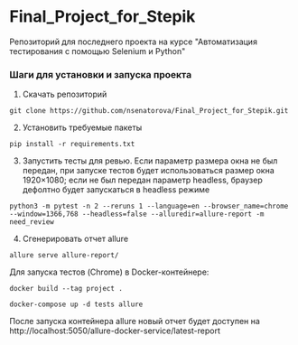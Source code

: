 # Final_Project_for_Stepik
Репозиторий для последнего проекта на курсе "Автоматизация тестирования с помощью Selenium и Python"
### Шаги для установки и запуска проекта
1. Скачать репозиторий
```
git clone https://github.com/nsenatorova/Final_Project_for_Stepik.git
```
2. Установить требуемые пакеты
```
pip install -r requirements.txt
```
3. Запустить тесты для ревью. Если параметр размера окна не был передан, при запуске тестов будет использоваться размер окна 1920×1080; если не был передан параметр headless, браузер дефолтно будет запускаться в headless режиме
```
python3 -m pytest -n 2 --reruns 1 --language=en --browser_name=chrome --window=1366,768 --headless=false --alluredir=allure-report -m need_review
```
4. Сгенерировать отчет allure
```
allure serve allure-report/
```
Для запуска тестов (Chrome) в Docker-контейнере:
```
docker build --tag project .   

docker-compose up -d tests allure
```
После запуска контейнера allure новый отчет будет доступен на http://localhost:5050/allure-docker-service/latest-report